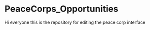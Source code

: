 PeaceCorps_Opportunities
========================

Hi everyone this is the repository for editing the peace corp interface
